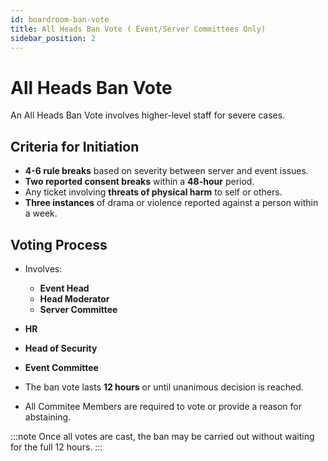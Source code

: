 ```yaml
---
id: boardroom-ban-vote
title: All Heads Ban Vote ( Event/Server Committees Only)
sidebar_position: 2
---
```


# All Heads Ban Vote 

An All Heads Ban Vote involves higher-level staff for severe cases.


## Criteria for Initiation

- **4-6 rule breaks** based on severity between server and event issues.
- **Two reported consent breaks** within a **48-hour** period.
- Any ticket involving **threats of physical harm** to self or others.
- **Three instances** of drama or violence reported against a person within a week.

## Voting Process

- Involves:
  - **Event Head**
  - **Head Moderator**
  - **Server Committee**
 - **HR**
  - **Head of Security**
  - **Event Committee**

- The ban vote lasts **12 hours** or until unanimous decision is reached.
- All Commitee Members are required to vote or provide a reason for abstaining.

:::note
Once all votes are cast, the ban may be carried out without waiting for the full 12 hours.
:::
